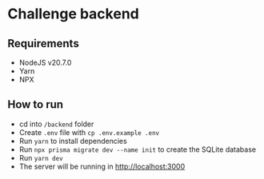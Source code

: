 # Challenge backend

## Requirements

- NodeJS v20.7.0
- Yarn
- NPX

## How to run

- cd into `/backend` folder
- Create `.env` file with `cp .env.example .env`
- Run `yarn` to install dependencies
- Run `npx prisma migrate dev --name init` to create the SQLite database
- Run `yarn dev`
- The server will be running in [http://localhost:3000](http://localhost:3000)
